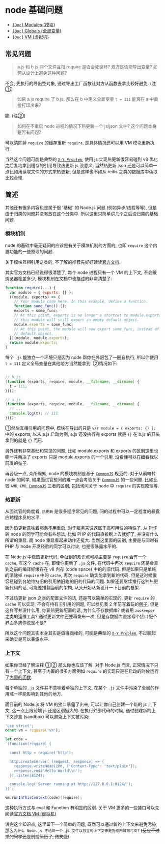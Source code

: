 # node 基础问题

* [`[Doc]` Modules (模块)](https://nodejs.org/dist/latest-v6.x/docs/api/modules.html)
* [`[Doc]` Globals (全局变量)](https://nodejs.org/dist/latest-v6.x/docs/api/globals.html)
* [`[Doc]` VM (虚拟机)](https://nodejs.org/dist/latest-v6.x/docs/api/vm.html)

## 常见问题

> <a name="q-loop"></a> a.js 和 b.js 两个文件互相 require 是否会死循环? 双方是否能导出变量? 如何从设计上避免这种问题?

不会, 先执行的导出空对象, 通过导出工厂函数让对方从函数去拿比较好避免. (注<a href="#mark-1">①</a>)

> <a name="q-global"></a> 如果 a.js require 了 b.js, 那么在 b 中定义全局变量 `t = 111` 能否在 a 中直接打印出来?

能. (注<a href="#mark-2">②</a>)

> <a name="q-hot"></a> 如何在不重启 node 进程的情况下热更新一个 js/json 文件? 这个问题本身是否有问题?

可以清除掉 `require` 的缓存重新 `require`, 是具体情况还可以用 VM 模块重新执行.

当然这个问题可能是典型的 [`X-Y Problem`](http://coolshell.cn/articles/10804.html), 使用 js 实现热更新很容易碰到 v8 优化之后各地拿到缓存的引用导致热更新 js 没意义. 当然热更新 json 还是可以简单一点比如用读取文件的方式来热更新, 但是这样也不如从 redis 之类的数据库中读取比较合理.

## 简述

其他还有很多内容也是属于很 '基础' 的 Node.js 问题 (例如异步/线程等等), 但是由于归类的问题并没有放在这个分类中. 所以这里只简单讲几个之后没归类的基础问题.

### 模块机制

node 的基础中毫无疑问的应该是有关于模块机制的方面的, 也即 `require` 这个内置功能的一些原理的问题.

关于模块互相引用之类的, 不了解的推荐先好好读读[官方文档](https://nodejs.org/dist/latest-v6.x/docs/api/modules.html).

其实官方文档已经说得很清楚了, 每个 node 进程只有一个 VM 的上下文, 不会跟浏览器相差多少, 模块机制在文档中也描述的非常清楚了:

```javascript
function require(...) {
  var module = { exports: {} };
  ((module, exports) => {
    // Your module code here. In this example, define a function.
    function some_func() {};
    exports = some_func;
    // At this point, exports is no longer a shortcut to module.exports, and
    // this module will still export an empty default object.
    module.exports = some_func;
    // At this point, the module will now export some_func, instead of the
    // default object.
  })(module, module.exports);
  return module.exports;
}
```

每个 `.js` 能独立一个环境只是因为 node 帮你在外层包了一圈自执行, 所以你使用 `t = 111` 定义全局变量在其他地方当然能拿到. <a name="mark-2">②</a>情况如下:

```javascript

// b.js
(function (exports, require, module, __filename, __dirname) {
  t = 111;
})();

// a.js
(function (exports, require, module, __filename, __dirname) {
  // ...
  console.log(t); // 111
})();
```

<a name="mark-1">①</a>然后互相引用的问题中, 模块在导出的只是 `var module = { exports: {} };` 中的 exports, 以从 a.js 启动为例, a.js 还没执行完 exports 就是 `{}` 在 b.js 的开头拿到的就是 `{}` 而已.

另外还有非常基础和常见的问题, 比如 module.exports 和 exports 的区别这里也能一并解决了 exports 只是 module.exports 的一个引用. 没看懂可以在细看我以前发的[帖子](https://cnodejs.org/topic/5734017ac3e4ef7657ab1215).

再晋级一点, 众所周知, node 的模块机制是基于 [`CommonJS`](http://javascript.ruanyifeng.com/nodejs/module.html) 规范的. 对于从前端转 node 的同学, 如果面试官想问的难一点会考验关于 [`CommonJS`](http://javascript.ruanyifeng.com/nodejs/module.html) 的一些问题. 比如比较 `AMD`, `CMD`, [`CommonJS`](http://javascript.ruanyifeng.com/nodejs/module.html) 三者的区别, 包括询问关于 node 中 `require` 的实现原理等.

### 热更新

从面试官的角度看, `热更新` 是很多程序常见的问题, 问的过程中可以一定程度的暴露应聘程序员的水平. 

因为热更新意味着服务不用重启, 对于服务来说这属于高可用性的特性了. 从 PHP 转 node 的同学可能会有些想法, 比如 PHP 的代码直接刷上去就好了, 并没有什么所谓的重启. 而 node 重启看起来动作还挺大. 当然这里面的区别, 主要是与同时有 PHP 与 node 开发经验的同学可以讨论, 也是很暴露水平的.

在 Node.js 中做热更新代码, 牵扯到的知识点可能主要是 `require` 会有一个 `cache`, 有这个 `cache` 在, 即使你更新了 `.js` 文件, 在代码中再次 `require` 还是会拿到之前的编译好缓存在 v8 内存 (code space) 中的的旧代码. 但是如果只是单纯的清除掉 `require` 中的 `cache`, 再次 `require` 确实能拿到新的代码, 但是这时候很容易碰到各地维持旧的引用依旧跑的旧的代码的问题. 如果还要继续推行这种热更新代码的话, 可能要推翻当前的架构, 从头开始从新设计一下目前的框架.

不过热更新 json 之类的配置文件的话, 还是可以简单的实现的, 更新 `require` 的 `cache` 可以实现, 不会有持有旧引用的问题, 可以参见我 2 年前写着玩的[例子](https://www.npmjs.com/package/auto-reload), 但是这样写并没什么用, 你要热更新配置的话, 为什么不存数据库? 或者用 `zookeeper` 之类的运维工具? 通过更新文件还要再发布一次, 但是存数据库直接写个接口配个界面多爽你说是不是?

所以这个问题其实本身其实是值得商榷的, 可能是典型的 [`X-Y Problem`](http://coolshell.cn/articles/10804.html), 不过聊起来确实是可以暴露水平.

### 上下文

如果你已经了解注释 ①② 那么你也应该了解, 对于 Node.js 而言, 正常情况下只有一个上下文, 甚至于内置的很多方面例如 `require` 的实现只是在启动的时候运行了[内置的函数](https://github.com/nodejs/node/tree/master/lib). 

每个单独的 `.js` 文件并不意味着单独的上下文, 在某个 `.js` 文件中污染了全局的作用域一样能影响到其他的地方.

而目前的 Node.js 将 VM 的接口暴露了出来, 可以让你自己创建一个新的 js 上下文, 这一点上跟前端 js 还是区别挺大的. 在执行外部代码的时候, 通过创建新的上下文沙盒 (sandbox) 可以避免上下文被污染:

```javascript
'use strict';
const vm = require('vm');

let code =
`(function(require) {

  const http = require('http');

  http.createServer( (request, response) => {
    response.writeHead(200, {'Content-Type': 'text/plain'});
    response.end('Hello World\\n');
  }).listen(8124);

  console.log('Server running at http://127.0.0.1:8124/');
})`;

vm.runInThisContext(code)(require);
```

这种执行方式与 eval 和 Function 有明显的区别. 关于 VM 更多的一些接口可以先阅读[官方文档 VM (虚拟机)](https://nodejs.org/dist/latest-v6.x/docs/api/vm.html)

讲完这个知识点, 这里留下一个简单的问题, 既然可以通过新的上下文来避免污染, 那么`为什么 Node.js 不给每一个 `.js` 文件以独立的上下文来避免作用域被污染?` <del>(反应不过来的同学还是别投简历了, 微笑脸)</del>
